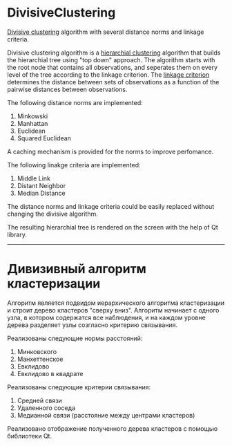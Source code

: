 # DivisiveClustering
[Divisive clustering](https://en.wikipedia.org/wiki/Hierarchical_clustering#Divisive_clustering) algorithm with several distance norms and linkage criteria.

Divisive clustering algorithm is a [hierarchial clustering](https://en.wikipedia.org/wiki/Hierarchical_clustering) algorithm that builds the hierarchial tree using "top down" approach.
The algorithm starts with the root node that contains all observations, and seperates them on every level of the tree according to the linkage criterion.
The [linkage criterion](https://en.wikipedia.org/wiki/Hierarchical_clustering#Linkage_criteria) determines the distance between sets of observations as a function of the pairwise distances between observations.

The following distance norms are implemented:
1. Minkowski
1. Manhattan
1. Euclidean
1. Squared Euclidean

A caching mechanism is provided for the norms to improve perfomance.

The following linakge criteria are implemented:
1. Middle Link
1. Distant Neighbor
1. Median Distance


The distance norms and linkage criteria could be easily replaced without changing the divisive algorithm.

The resulting hierarchial tree is rendered on the screen with the help of Qt library.



----------
# Дивизивный алгоритм кластеризации

Алгоритм является подвидом иерархического алгоритма кластеризации и строит дерево кластеров "сверху вниз".
Алгоритм начинает с одного узла, в котором содержатся все наблюдения, и на каждом уровне дерева разделяет узлы созгласно критерию связывания.

Реализованы следующие нормы расстояний:
1. Минковского
1. Манхеттенское
1. Евклидово
1. Евклидово в квадрате

Реализованы следующие критерии связывания:
1. Средней связи
1. Удаленного соседа
1. Медианной связи (расстояние между центрами кластеров)

Реализовано отображение полученного дерева кластеров с помощью библиотеки Qt.

